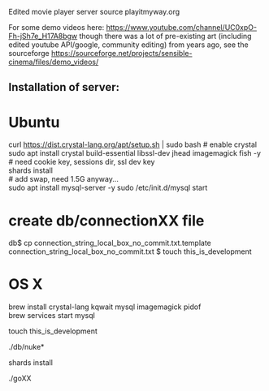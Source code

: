 Edited movie player server source playitmyway.org 

For some demo videos here: https://www.youtube.com/channel/UC0xpO-Fh-jSh7e_H17A8bgw
though there was a lot of pre-existing art (including edited youtube API/google, community editing) from years ago, see the sourceforge https://sourceforge.net/projects/sensible-cinema/files/demo_videos/

## Installation of server:

# Ubuntu

 curl https://dist.crystal-lang.org/apt/setup.sh | sudo bash # enable crystal  
 sudo apt install crystal build-essential libssl-dev jhead imagemagick fish -y # need cookie key, sessions dir, ssl dev key  
 shards install  
 \# add swap, need 1.5G anyway...  
 sudo apt install mysql-server -y 
 sudo /etc/init.d/mysql start  
 # create db/connectionXX file  
 db$ cp connection_string_local_box_no_commit.txt.template connection_string_local_box_no_commit.txt
 $ touch this_is_development

# OS X

brew install crystal-lang kqwait mysql imagemagick pidof   
brew services start mysql  

touch this_is_development

./db/nuke*

shards install

./goXX
